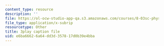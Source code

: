 ```yaml
---
content_type: resource
description: ''
file: https://ol-ocw-studio-app-qa.s3.amazonaws.com/courses/8-03sc-physics-iii-vibrations-and-waves-fall-2016/e6ba66626a64dd3d357817d0b39e4bba_FCFpaKcpuXQ.srt
file_type: application/x-subrip
resourcetype: Other
title: 3play caption file
uid: e6ba6662-6a64-dd3d-3578-17d0b39e4bba
---
```

